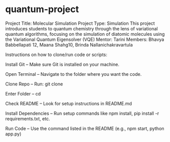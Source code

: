 # quantum-project

Project Title: Molecular Simulation
Project Type: Simulation
This project introduces students to quantum chemistry through the lens of variational quantum algorithms, focusing on the simulation of diatomic molecules using the Variational Quantum Eigensolver (VQE)
Mentor: Tarini
Members: Bhavya Babbellapati 12, Maana Shahg10, Brinda Nallanichakravartula

Instructions on how to clone/run code or scripts:

Install Git – Make sure Git is installed on your machine.

Open Terminal – Navigate to the folder where you want the code.

Clone Repo – Run: git clone <repo-url>

Enter Folder – cd <repo-folder-name>

Check README – Look for setup instructions in README.md

Install Dependencies – Run setup commands like npm install, pip install -r requirements.txt, etc.

Run Code – Use the command listed in the README (e.g., npm start, python app.py)
